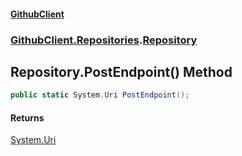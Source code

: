 #### [GithubClient](index.md 'index')
### [GithubClient.Repositories](GithubClient.Repositories.md 'GithubClient.Repositories').[Repository](GithubClient.Repositories.Repository.md 'GithubClient.Repositories.Repository')

## Repository.PostEndpoint() Method

```csharp
public static System.Uri PostEndpoint();
```

#### Returns
[System.Uri](https://docs.microsoft.com/en-us/dotnet/api/System.Uri 'System.Uri')